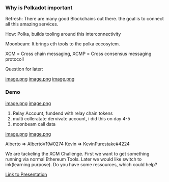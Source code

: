 ### Why is Polkadot important

Refresh: There are many good Blockchains out there. the goal is to connect all this amazing services. 

How: Polka, builds tooling around this interconnectivity

Moonbeam: It brings eth tools to the polka eccosytem.

XCM = Cross chain messaging, XCMP = Cross consensus messaging protocoll


Question for later: 

[image.png](https://postimg.cc/w7TrpmST)
[image.png](https://postimg.cc/crbFG5RX)
[image.png](https://postimg.cc/vDD9w80w)

### Demo
[image.png](https://postimg.cc/MM6LpfvD)
[image.png](https://postimg.cc/MvqnKWDG)

1. Relay Account, fundend with relay chain tokens
2. multi colleratate dervivate account, i did this on day 4-5
3. moonbeam call data

[image.png](https://postimg.cc/t1MrpvGX)
[image.png](https://postimg.cc/TyXJJyvX)

Alberto => AlbertoV19#0274
Kevin => KevinPurestake#4224

We are tackeling the XCM Challenge. First we want to get something running via normal Ethereum Tools. Later we would like switch to ink(learning purpose). Do you have some ressources, which could help?

[Link to Presentation](bit.ly/MoonbeamDOTEurope2023 )









